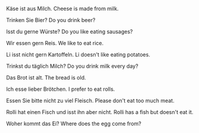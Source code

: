 Käse ist aus Milch.
Cheese is made from milk.

Trinken Sie Bier?
Do you drink beer?

Isst du gerne Würste?
Do you like eating sausages?

Wir essen gern Reis.
We like to eat rice.

Li isst nicht gern Kartoffeln.
Li doesn't like eating potatoes.

Trinkst du täglich Milch?
Do you drink milk every day?

Das Brot ist alt.
The bread is old.

Ich esse lieber Brötchen.
I prefer to eat rolls.

Essen Sie bitte nicht zu viel Fleisch.
Please don't eat too much meat.

Rolli hat einen Fisch und isst ihn aber nicht.
Rolli has a fish but doesn't eat it.

Woher kommt das Ei?
Where does the egg come from?


